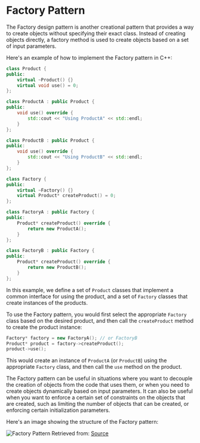 # Factory Pattern

The Factory design pattern is another creational pattern that provides a way to create objects without specifying their exact class. Instead of creating objects directly, a factory method is used to create objects based on a set of input parameters.

Here's an example of how to implement the Factory pattern in C++:

```cpp
class Product {
public:
    virtual ~Product() {}
    virtual void use() = 0;
};

class ProductA : public Product {
public:
    void use() override {
        std::cout << "Using ProductA" << std::endl;
    }
};

class ProductB : public Product {
public:
    void use() override {
        std::cout << "Using ProductB" << std::endl;
    }
};

class Factory {
public:
    virtual ~Factory() {}
    virtual Product* createProduct() = 0;
};

class FactoryA : public Factory {
public:
    Product* createProduct() override {
        return new ProductA();
    }
};

class FactoryB : public Factory {
public:
    Product* createProduct() override {
        return new ProductB();
    }
};
```

In this example, we define a set of `Product` classes that implement a common interface for using the product, and a set of `Factory` classes that create instances of the products.

To use the Factory pattern, you would first select the appropriate `Factory` class based on the desired product, and then call the `createProduct` method to create the product instance:

```cpp
Factory* factory = new FactoryA(); // or FactoryB
Product* product = factory->createProduct();
product->use();
```

This would create an instance of `ProductA` (or `ProductB`) using the appropriate `Factory` class, and then call the `use` method on the product.

The Factory pattern can be useful in situations where you want to decouple the creation of objects from the code that uses them, or when you need to create objects dynamically based on input parameters. It can also be useful when you want to enforce a certain set of constraints on the objects that are created, such as limiting the number of objects that can be created, or enforcing certain initialization parameters.


Here's an image showing the structure of the Factory pattern:

![Factory Pattern](https://4.bp.blogspot.com/-8XUeiQaqK4Q/Ur_4oDzc9QI/AAAAAAAAFnY/_Jrh9ai5ByM/s1600/factory_2.png)
Retrieved from: [Source](https://4.bp.blogspot.com/-8XUeiQaqK4Q/Ur_4oDzc9QI/AAAAAAAAFnY/_Jrh9ai5ByM/s1600/factory_2.png)